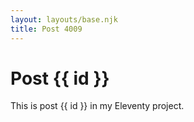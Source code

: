 ```yaml
---
layout: layouts/base.njk
title: Post 4009
---
```


# Post {{ id }}

This is post {{ id }} in my Eleventy project.
